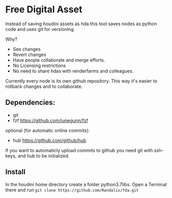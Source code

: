 # Free Digital Asset
Instead of saving houdini assets as hda this tool saves nodes as python code and uses git for versioning.

Why?
- See changes
- Revert changes
- Have people collaborate and merge efforts.
- No Licensing restrictions
- No need to share hdas with renderfarms and colleagues.

Currently every node is its own github repository. This way it's easier to rollback changes and to collaborate.


## Dependencies:
- git
- fzf https://github.com/junegunn/fzf

optional (for automatic online commits):
- hub https://github.com/github/hub

If you want to automaticly upload commits to github you need git with ssh-keys, and hub to be initialized.

## Install
In the houdini home directory create a folder python3.7libs. Open a Terminal there and run `git clone https://github.com/Randalix/fda.git`
